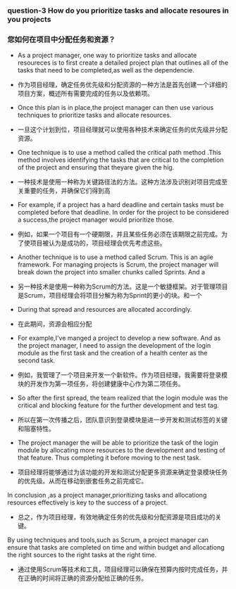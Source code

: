 ### question-3 How do you prioritize tasks and allocate resoures in you projects
### 您如何在项目中分配任务和资源？

- As a project manager, one way to prioritize tasks and allocate resoureces is to first create a detailed project plan that outlines all of the tasks that need to be completed,as well as the dependencie.

- 作为项目经理，确定任务优先级和分配资源的一种方法是首先创建一个详细的项目方案，概述所有需要完成的任务以及依赖项。

- Once this plan is in place,the project manager can then use various techniques to prioritize tasks and allocate resources.

-  一旦这个计划到位，项目经理就可以使用各种技术来确定任务的优先级并分配资源。

- One technique is to use a method called the critical path method .This method involves identifying the tasks that are critical to the completion of the project and ensuring that theyare given the hig.

- 一种技术是使用一种称为关键路径法的方法。这种方法涉及识别对项目完成至关重要的任务，并确保它们得到高

- For example, if a project has a hard deadline and certain tasks must be completed before that deadline. In order for the project to be considered a success,the project manager would prioritize those.

- 例如，如果一个项目有一个硬期限，并且某些任务必须在该期限之前完成。为了使项目被认为是成功的，项目经理会优先考虑这些。

- Another technique is to use a method called Scrum. This is an agile framework. For managing projects is Scrum, the project manager will break down the project into smaller chunks called Sprints. And a

- 另一种技术是使用一种称为Scrum的方法。这是一个敏捷框架。对于管理项目是Scrum，项目经理会将项目分解为称为Sprint的更小的块。和一个

- During that spread and resources are allocated accordingly.
- 在此期间，资源会相应分配

- For example,I've manged a project to develop a new software. And as the project manager, I need to assign the development of the login module as the first task and the creation of a health center as the second task.

- 例如，我管理了一个项目来开发一个新软件。作为项目经理，我需要将登录模块的开发作为第一项任务，将创建健康中心作为第二项任务。

- So after the first spread, the team realized that the login module was the critical and blocking feature for the further development and test tag. 

- 所以在第一次传播之后，团队意识到登录模块是进一步开发和测试标签的关键和阻塞特性。

- The project manager the will be able to prioritize the task of the login module by allocating more resources to the development and testing of that feature.  Thus completing it before moving to the nest task.

- 项目经理将能够通过为该功能的开发和测试分配更多资源来确定登录模块任务的优先级。从而在移动到嵌套任务之前完成它。

In conclusion ,as a project manager,prioritizing tasks and allocationg resources effectively is key to the success of a project.

- 总之，作为项目经理，有效地确定任务的优先级和分配资源是项目成功的关键。

By using techniques and tools,such as Scrum, a project manager can ensure that tasks are completed on time and within budget and allocationg the right sources to the right tasks at the right time.

- 通过使用Scrum等技术和工具，项目经理可以确保在预算内按时完成任务，并在正确的时间将正确的资源分配给正确的任务。